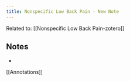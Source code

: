 ```yaml
---
title: Nonspecific Low Back Pain - New Note
---
```

Related to: [[Nonspecific Low Back Pain-zotero]]

## Notes

-

[[Annotations]]